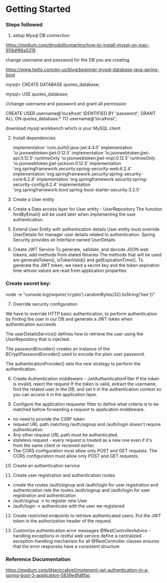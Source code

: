 # Getting Started

### Steps followed

1. setup Mysql DB connection

https://medium.com/@rodolfovmartins/how-to-install-mysql-on-mac-959df86a5319

change username and password for the DB you are creating

https://www.twilio.com/en-us/blog/beginner-mysql-database-java-spring-boot

mysql> CREATE DATABASE quotes_database;

mysql> USE quotes_database;


//change username and password and grant all permission

CREATE USER username@'localhost' IDENTIFIED BY 'password';
GRANT ALL ON quotes_database.* TO username@'localhost';

download mysql workbench which is your MySQL client

2. Install dependencies

	implementation 'com.auth0:java-jwt:4.4.0'
	implementation 'io.jsonwebtoken:jjwt:0.12.5'
	implementation 'io.jsonwebtoken:jjwt-api:0.12.5'
	runtimeOnly 'io.jsonwebtoken:jjwt-impl:0.12.5'
	runtimeOnly 'io.jsonwebtoken:jjwt-jackson:0.12.5'
	implementation 'org.springframework.security:spring-security-web:6.2.4'
	implementation 'org.springframework.security:spring-security-core:6.2.4'
	implementation 'org.springframework.security:spring-security-config:6.2.4'
	implementation 'org.springframework.boot:spring-boot-starter-security:3.2.5'

3. Create a User entity

4. Create a Data access layer for User entity - UserRepository
The function findByEmail() will be used later when implementing the user authentication.

5. Extend User Entity with authentication details
User entity must override UserDetails for manager user details related to authentication.
Spring Security provides an Interface named UserDetails

6. Create JWT Service
To generate, validate, and decode JSON web tokens, add methods from elated libraries
The methods that will be used are generateToken(), isTokenValid() and getExpirationTime().
To generate the JWT token, we need a secret key and the token expiration time whose values are read from application properties

### Create secret key:

node -e "console.log(require('crypto').randomBytes(32).toString('hex'))”

7. Override security configuration

We have to override HTTP basic authentication, to perform authentication by finding the user in our DB
and generate a JWT token when authentication succeeds

The userDetailsService() defines how to retrieve the user using the UserRepository that is injected.

The passwordEncoder() creates an instance of the BCryptPasswordEncoder() used to encode the plain user password.

The authenticationProvider() sets the new strategy to perform the authentication.

8. Create Authentication middleware - JwtAuthenticationFilter
If the token is invalid, reject the request
If the token is valid, extract the username, find the related user in the DB, and set it in the authentication context so you can access it in the application layer.


9. Configure the application requester filter to define what criteria is to be matched before forwarding a request to application middleware.
- no need to provide the CSRF token
- request URL path matching /auth/signup and /auth/login doesn't require authentication.
- Any other request URL path must be authenticated.
- stateless request - every request is treated as a new one even if it's from the same client or received earlier.
- The CORS configuration must allow only POST and GET requests. The CORS configuration must allow only POST and GET requests.

10. Create an authentication service

11. Create user registration and authentication routes
- create the routes /auth/signup and /auth/login for user registration and authentication rate the routes /auth/signup and /auth/login for user registration and authentication
- /auth/signup -> to register new User
- /auth/login -> authenticate with the user we registered

12. Create restricted endpoints to retrieve authenticated users. Put the JWT token in the authorization header of the request.

13. Customize authentication error messages
@RestControllerAdvice - handling exceptions in restful web service
define a centralized exception-handling mechanism for all @RestController classes
ensures that the error responses have a consistent structure

### Reference Documentation
https://medium.com/@tericcabrel/implement-jwt-authentication-in-a-spring-boot-3-application-5839e4fd8fac

